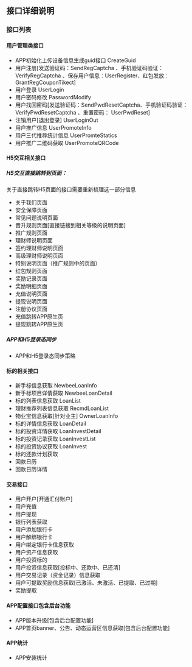 ## 接口详细说明

### 接口列表

#### 用户管理类接口

* APP初始化上传设备信息生成guid接口 CreateGuid
* 用户注册[发送验证码：SendRegCaptcha 、手机验证码验证：VerifyRegCaptcha 、保存用户信息：UserRegister、红包发放： GrantRegCouponTikect]
* 用户登录 UserLogin
* 用户密码修改  PasswordModify
* 用户找回密码[发送验证码：SendPwdResetCaptcha、手机验证码验证：VerifyPwdResetCaptcha 、重置密码： UserPwdReset]
* 注销用户[退出登录] UserLoginOut
* 用户推广信息 UserPromoteInfo
* 用户三代推荐统计信息 UserPromteStatics
* 用户推广二维码获取 UserPromoteQRCode

#### H5交互相关接口 
    
##### H5交互直接跳转到页面：
关于直接跳转H5页面的接口需要重新梳理这一部分信息

* 关于我们页面 
* 安全保障页面
* 常见问题说明页面
* 晋升规则页面[直接链接到相关等级的说明页面]
* 推广规则页面
* 理财师说明页面
* 签约理财师说明页面
* 高级理财师说明页面
* 特别说明页面（推广规则中的页面）
* 红包规则页面
* 奖励记录页面
* 奖励明细页面
* 充值说明页面
* 提现说明页面
* 注册协议页面 
* 充值跳转APP原生页
* 提现跳转APP原生页

##### APP和H5登录态同步

* APP和H5登录态同步策略

#### 标的相关接口

* 新手标信息获取 NewbeeLoanInfo
* 新手标项目详情获取  NewbeeLoanDetail
* 标的列表信息获取 LoanList
* 理财推荐列表信息获取 RecmdLoanList
* 物业宝信息获取[针对业主] OwnerLoanInfo
* 标的详情信息获取 LoanDetail
* 标的投资详情获取 LoanInvestDetail
* 标的投资记录获取 LoanInvestList
* 标的投资协议获取 LoanInvest
* 标的还款计划获取
* 回款日历
* 回款日历详情

#### 交易接口

* 用户开户[开通汇付账户]
* 用户充值
* 用户提现
* 银行列表获取 
* 用户添加银行卡
* 用户解绑银行卡
* 用户绑定银行卡信息获取
* 用户资产信息获取
* 用户投资标的
* 用户投资信息获取[投标中、还款中、已还清]
* 用户交易记录（资金记录）信息获取
* 用户可提取奖励信息获取[已激活、未激活、已提取、已过期]
* 奖励提取

#### APP配置接口包含后台功能

* APP版本升级[包含后台配置功能]
* APP首页banner、公告、动态运营区信息获取[包含后台配置功能]

#### APP统计
* APP安装统计



